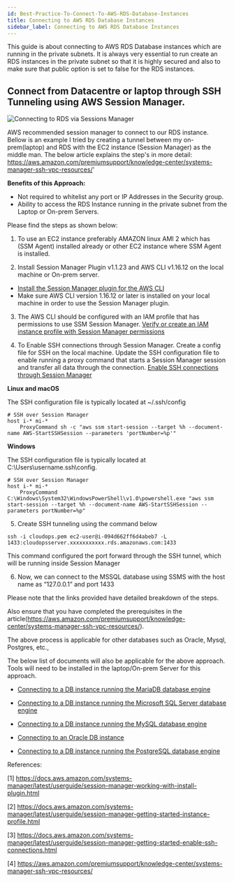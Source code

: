 ```yaml
---
id: Best-Practice-To-Connect-To-AWS-RDS-Database-Instances
title: Connecting to AWS RDS Database Instances
sidebar_label: Connecting to AWS RDS Database Instances
---
```

This guide is about connecting to AWS RDS Database instances which are running in the private subnets. It is always very essential to run create an RDS instances in the private subnet so that it is highly secured and also to make sure that public option is set to false for the RDS instances.


## Connect from Datacentre or laptop through SSH Tunneling using AWS Session Manager.

![Connecting to RDS via Sessions Manager](https://github.optum.com/raw/oaccoe/CCOE-Site/master/static/img/RDS-Sessionsmanager.png)


AWS recommended session manager to connect to our RDS instance. Bellow is an example I tried by creating a tunnel between my on-prem(laptop) and RDS with the EC2 instance (Session Manager) as the middle man. The below article explains the step's in more detail: https://aws.amazon.com/premiumsupport/knowledge-center/systems-manager-ssh-vpc-resources/'

**Benefits of this Approach:**

* Not required to whitelist any port or IP Addresses in the Security group.
* Ability to access the RDS Instance running in the private subnet from the Laptop or On-prem Servers.


Please find the steps  as shown below:

1.  To use an EC2 instance preferably AMAZON linux AMI 2 which has (SSM Agent) installed already or other EC2 instance where SSM Agent is installed.

2.  Install Session Manager Plugin v1.1.23 and AWS CLI v1.16.12 on the local machine or On-prem server.  
* [Install the Session Manager plugin for the AWS CLI](https://docs.aws.amazon.com/systems-manager/latest/userguide/session-manager-working-with-install-plugin.html)
* Make sure AWS CLI version 1.16.12 or later is installed on your local machine in order to use the Session Manager plugin.

3. The AWS CLI should be configured with an IAM profile that has permissions to use SSM Session Manager.
[Verify or create an IAM instance profile with Session Manager permissions](https://docs.aws.amazon.com/systems-manager/latest/userguide/session-manager-getting-started-instance-profile.html)
 
4.  To Enable SSH connections through Session Manager. Create a config file for SSH on the local machine. Update the SSH configuration file to enable running a proxy command that starts a Session Manager session and transfer all data through the connection.
[Enable SSH connections through Session Manager](https://docs.aws.amazon.com/systems-manager/latest/userguide/session-manager-getting-started-enable-ssh-connections.html)

**Linux and macOS**

The SSH configuration file is typically located at ~/.ssh/config
```
# SSH over Session Manager
host i-* mi-*
    ProxyCommand sh -c "aws ssm start-session --target %h --document-name AWS-StartSSHSession --parameters 'portNumber=%p'"

```
**Windows**

The SSH configuration file is typically located at C:\Users\username\.ssh\config.
```
# SSH over Session Manager
host i-* mi-*
    ProxyCommand C:\Windows\System32\WindowsPowerShell\v1.0\powershell.exe "aws ssm start-session --target %h --document-name AWS-StartSSHSession --parameters portNumber=%p"

```
5. Create SSH tunneling using the command below 

```
ssh -i cloudops.pem ec2-user@i-094d662ff6d4abeb7 -L 1433:cloudopsserver.xxxxxxxxxxx.rds.amazonaws.com:1433
```
This command configured the port forward through the SSH tunnel, which will be running inside Session Manager

6.  Now, we can connect to the MSSQL database using SSMS with the host name as “127.0.0.1” and port 1433

Please note that the links provided have detailed breakdown of the steps.

Also ensure that you have completed the prerequisites in the article(https://aws.amazon.com/premiumsupport/knowledge-center/systems-manager-ssh-vpc-resources/).

The above process is applicable for other databases such as Oracle, Mysql, Postgres, etc.,

The below list of documents will also be applicable for the above approach. Tools will need to be installed in the laptop/On-prem Server for this approach.

* [Connecting to a DB instance running the MariaDB database engine](https://docs.aws.amazon.com/AmazonRDS/latest/UserGuide/USER_ConnectToMariaDBInstance.html)

* [Connecting to a DB instance running the Microsoft SQL Server database engine](https://docs.aws.amazon.com/AmazonRDS/latest/UserGuide/USER_ConnectToMicrosoftSQLServerInstance.html)

* [Connecting to a DB instance running the MySQL database engine](https://docs.aws.amazon.com/AmazonRDS/latest/UserGuide/USER_ConnectToInstance.html)

* [Connecting to an Oracle DB instance](https://docs.aws.amazon.com/AmazonRDS/latest/UserGuide/USER_ConnectToOracleInstance.html)

* [Connecting to a DB instance running the PostgreSQL database engine](https://docs.aws.amazon.com/AmazonRDS/latest/UserGuide/USER_ConnectToPostgreSQLInstance.html)

References:

[1] https://docs.aws.amazon.com/systems-manager/latest/userguide/session-manager-working-with-install-plugin.html

[2] https://docs.aws.amazon.com/systems-manager/latest/userguide/session-manager-getting-started-instance-profile.html

[3] https://docs.aws.amazon.com/systems-manager/latest/userguide/session-manager-getting-started-enable-ssh-connections.html

[4] https://aws.amazon.com/premiumsupport/knowledge-center/systems-manager-ssh-vpc-resources/


